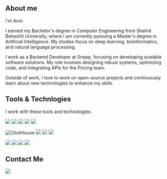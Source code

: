 ## About me
  
I'm Amir.

I earned my Bachelor's degree in Computer Engineering from Shahid Beheshti University, where I am currently pursuing a Master's degree in Artificial Intelligence. My studies focus on deep learning, bioinformatics, and natural language processing.

I work as a Backend Developer at Snapp, focusing on developing scalable software solutions. My role involves designing robust systems, optimizing code, and integrating APIs for the Pricing team.

Outside of work, I love to work on open-source projects and continuously learn about new technologies to enhance my skills.


## Tools & Technlogies

I work with these tools and technologies.

[![](https://img.shields.io/badge/-go-blue?style=for-the-badge&logo=go)](https://go.dev/)
![](https://img.shields.io/badge/kubernetes-326ce5.svg?&style=for-the-badge&logo=kubernetes&logoColor=white)
![](https://img.shields.io/badge/Helm-0F1689?style=for-the-badge&logo=Helm&labelColor=0F1689)
![](https://img.shields.io/badge/Grafana-F2F4F9?style=for-the-badge&logo=grafana&logoColor=orange&labelColor=F2F4F9)
![](https://img.shields.io/badge/Prometheus-000000?style=for-the-badge&logo=prometheus&labelColor=000000)

![ClickHouse](https://img.shields.io/badge/ClickHouse-FFCC01?style=for-the-badge&logo=clickhouse&logoColor=white)
![](https://img.shields.io/badge/MySQL-005C84?style=for-the-badge&logo=mysql&logoColor=white)
![](https://img.shields.io/badge/redis-%23DD0031.svg?&style=for-the-badge&logo=redis&logoColor=white)
![](https://img.shields.io/badge/Docker-2CA5E0?style=for-the-badge&logo=docker&logoColor=white)

[![](https://img.shields.io/badge/Python-14354C?style=for-the-badge&logo=python&logoColor=white)](https://www.python.org/)
![](https://img.shields.io/badge/PyTorch-EE4C2C?style=for-the-badge&logo=pytorch&logoColor=white)
![](https://img.shields.io/badge/TensorFlow-FF6F00?style=for-the-badge&logo=tensorflow&logoColor=white)
![](https://img.shields.io/badge/scikit_learn-F7931E?style=for-the-badge&logo=scikit-learn&logoColor=white)


<!-- [![Top Langs](https://github-readme-stats.vercel.app/api/top-langs/?username=amirhallaji&layout=compact)](https://github.com/anuraghazra/github-readme-stats) -->

## Contact Me

[![](https://img.shields.io/badge/me@amirhallaji.com-D14836?style=for-the-badge&logo=gmail&logoColor=white)](mailto:me@amirhallaji.com)

<!-- [![open](https://img.shields.io/badge/-amirhallaji.com-green?style=for-the-badge&logo=website)](https://amirhallaji.com) -->


